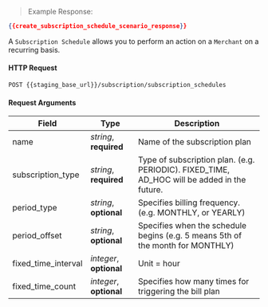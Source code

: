 > Example Response:

```json
{{create_subscription_schedule_scenario_response}}
```

A `Subscription Schedule` allows you to perform an action on a `Merchant` on a recurring basis.

#### HTTP Request

`POST {{staging_base_url}}/subscription/subscription_schedules`

#### Request Arguments

Field | Type | Description
----- | ---- | -----------
name | *string*, **required** | Name of the subscription plan
subscription_type | *string*, **required** | Type of subscription plan. (e.g. PERIODIC). FIXED_TIME, AD_HOC will be added in the future. 
period_type | *string*, **optional** | Specifies billing frequency. (e.g. MONTHLY, or YEARLY)
period_offset | *string*, **optional** | Specifies when the schedule begins (e.g. 5 means 5th of the month for MONTHLY)
fixed_time_interval | *integer*, **optional** | Unit =  hour
fixed_time_count | *integer*, **optional** | Specifies how many times for triggering the bill plan
